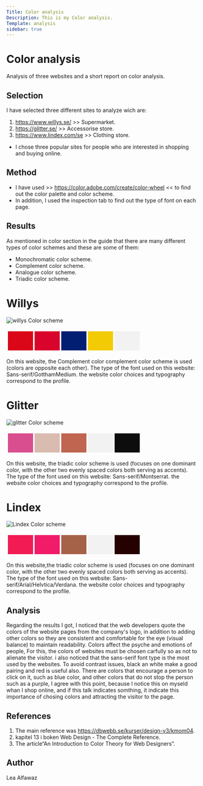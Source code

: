 ```yaml
---
Title: Color analysis
Description: This is my Color analysis.
Template: analysis
sidebar: true
---
```


Color analysis
=======================

Analysis of three websites and a short report on color analysis.

Selection
-----------------------
I have selected three different sites to analyze wich are:
1. https://www.willys.se/ >> Supermarket.
2. https://glitter.se/ >> Accessorise store.
3. https://www.lindex.com/se >> Clothing store.

* I chose three popular sites for people who are interested in shopping and buying online.

Method
-----------------------

* I have used >> https://color.adobe.com/create/color-wheel << to find out the color palette and color scheme.
* In addition, I used the inspection tab to find out the type of font on each page.

Results
-----------------------
As mentioned in color section in the guide that there are many different types of color schemes and these are some of them:
* Monochromatic color scheme.
* Complement color scheme.
* Analogue color scheme.
* Triadic color scheme.

# Willys
![willys](%assets_url%/img/willys.jpg)
Color scheme
<table style="border-spacing: 4px; border-collapse: separate">
<tr>
<td style="height: 50px; width: 50px; background-color: #D90718">
<td style="height: 50px; width: 50px; background-color: #D9042B">
<td style="height: 50px; width: 50px; background-color: #021E73">
<td style="height: 50px; width: 50px; background-color: #F2CB05">
<td style="height: 50px; width: 50px; background-color: #F2F2F2">
</tr>
</table>
On this website, the Complement color complement color scheme is used (colors are opposite each other).
The type of the font used on this website: Sans-serif/GotthamMedium.
the website color choices and typography correspond to the profile.

# Glitter
![glitter](%assets_url%/img/glitter.jpg)
Color scheme
<table style="border-spacing: 4px; border-collapse: separate">
<tr>
<td style="height: 50px; width: 50px; background-color: #D94E8F">
<td style="height: 50px; width: 50px; background-color: #D9BBB0">
<td style="height: 50px; width: 50px; background-color: #BF6550">
<td style="height: 50px; width: 50px; background-color: #F2F2F2">
<td style="height: 50px; width: 50px; background-color: #0D0D0D">
</tr>
</table>
On this website, the triadic color scheme is used (focuses on one dominant color, with the other two evenly spaced colors both serving as accents).
The type of the font used on this website: Sans-serif/Montserrat.
the website color choices and typography correspond to the profile.

# Lindex
![Lindex](%assets_url%/img/lindex.jpg)
Color scheme
<table style="border-spacing: 4px; border-collapse: separate">
<tr>
<td style="height: 50px; width: 50px; background-color: #F21B54">
<td style="height: 50px; width: 50px; background-color: #F21B6A">
<td style="height: 50px; width: 50px; background-color: #A66249">
<td style="height: 50px; width: 50px; background-color: #F2F2F2">
<td style="height: 50px; width: 50px; background-color: #260101">
</tr>
</table>
On this website,the triadic color scheme is used (focuses on one dominant color, with the other two evenly spaced colors both serving as accents).
The type of the font used on this website: Sans-serif/Arial/Helvtica/Verdana.
the website color choices and typography correspond to the profile.

Analysis
-----------------------

Regarding the results I got, I noticed that the web developers quote the colors of the website pages from the company's logo, in addition to adding other colors so they are consistent and comfortable for the eye (visual balance) to maintain readability.
Colors affect the psyche and emotions of people, For this, the colors of websites must be chosen carfully so as not to alienate the visitor.
i also noticed that the sans-serif font type is the most used by the websites.
To avoid contrast issues, black an white make a good pairing and red is useful also.
There are colors that encourage a person to click on it, such as blue color, and other colors that do not stop the person such as a purple, I agree with this point, because I notice  this on myseld whan I shop online, and if this talk indicates somthing, it indicate this importance of chosing colors and attracting the visitor to the page.

References
-----------------------
1. The main reference was <https://dbwebb.se/kurser/design-v3/kmom04>.
2. kapitel 13 i boken Web Design - The Complete Reference.
3. The article“An Introduction to Color Theory for Web Designers”.

Author
-----------------------

Lea Alfawaz